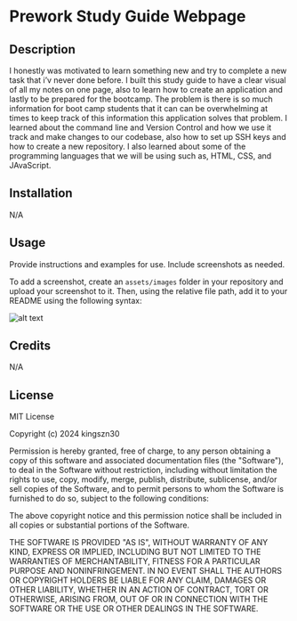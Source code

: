 # Prework Study Guide Webpage

## Description

I honestly was motivated to learn something new and try to complete a new task that i’v never done before.
I built this study guide to have a clear visual of all my notes on one page, also to learn how to create an application and lastly to be prepared for the bootcamp.
The problem is there is so much information for boot camp students that it can can be overwhelming at times to keep track of this information this application solves that problem.
I learned about the command line and Version Control and how we use it track and make changes to our codebase, also how to set up SSH keys and how to create a new repository. I also learned about some of the programming languages that we will be using such as, HTML, CSS, and JAvaScript.


## Installation

N/A

## Usage

Provide instructions and examples for use. Include screenshots as needed.

To add a screenshot, create an `assets/images` folder in your repository and upload your screenshot to it. Then, using the relative file path, add it to your README using the following syntax:

![alt text](assets/images/screenshot.png)

## Credits

N/A

## License

MIT License

Copyright (c) 2024 kingszn30

Permission is hereby granted, free of charge, to any person obtaining a copy
of this software and associated documentation files (the "Software"), to deal
in the Software without restriction, including without limitation the rights
to use, copy, modify, merge, publish, distribute, sublicense, and/or sell
copies of the Software, and to permit persons to whom the Software is
furnished to do so, subject to the following conditions:

The above copyright notice and this permission notice shall be included in all
copies or substantial portions of the Software.

THE SOFTWARE IS PROVIDED "AS IS", WITHOUT WARRANTY OF ANY KIND, EXPRESS OR
IMPLIED, INCLUDING BUT NOT LIMITED TO THE WARRANTIES OF MERCHANTABILITY,
FITNESS FOR A PARTICULAR PURPOSE AND NONINFRINGEMENT. IN NO EVENT SHALL THE
AUTHORS OR COPYRIGHT HOLDERS BE LIABLE FOR ANY CLAIM, DAMAGES OR OTHER
LIABILITY, WHETHER IN AN ACTION OF CONTRACT, TORT OR OTHERWISE, ARISING FROM,
OUT OF OR IN CONNECTION WITH THE SOFTWARE OR THE USE OR OTHER DEALINGS IN THE
SOFTWARE.

